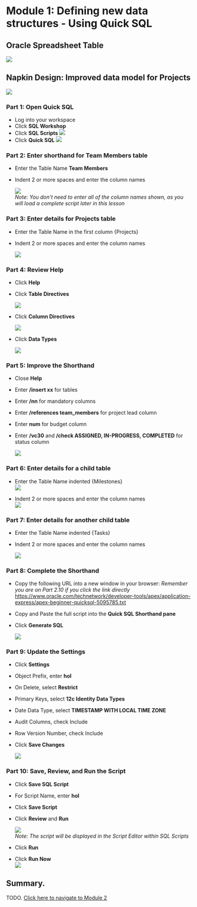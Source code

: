 # Module 1: Defining new data structures - Using Quick SQL

## Oracle Spreadsheet Table
![](images/1/oracle-spreadsheet-table.png)

## Napkin Design: Improved data model for Projects
![](images/1/napkin-design.png)

### **Part 1**: Open Quick SQL
- Log into your workspace
- Click **SQL Workshop**
- Click **SQL Scripts**
    ![](images/1/sql-scripts.png)
- Click **Quick SQL**
    ![](images/1/quick-sql.png)

### **Part 2**: Enter shorthand for Team Members table
- Enter the Table Name **Team Members**
- Indent 2 or more spaces and enter the column names

    ![](images/1/create-table-shorthand.png)  
*Note: You don’t need to enter all of the column names shown,
as you will load a complete script later in this lesson*

### **Part 3**: Enter details for Projects table
- Enter the Table Name in the first column {Projects}
- Indent 2 or more spaces and enter the column names

    ![](images/1/project-table-shorthand.png)

### **Part 4**: Review Help

- Click **Help**
- Click **Table Directives**

    ![](images/1/review-table-directives.png)

- Click **Column Directives**

    ![](images/1/review-column-directives.png)

- Click **Data Types**

    ![](images/1/review-data-types.png)

### **Part 5**: Improve the Shorthand

- Close **Help**
- Enter **/insert xx** for tables
- Enter **/nn** for mandatory columns
- Enter **/references team_members** for project lead column
- Enter **num** for budget column
- Enter **/vc30** and **/check ASSIGNED,
IN-PROGRESS, COMPLETED** for
status column

    ![](images/1/improve-shorthand.png)

### **Part 6**: Enter details for a child table

- Enter the Table Name indented
{Milestones}  
    ![](images/1/child-table.png)

- Indent 2 or more spaces and
enter the column names  
    ![](images/1/column-names-child-table.png)

### **Part 7**: Enter details for another child table

- Enter the Table Name indented
{Tasks}
- Indent 2 or more spaces and
enter the column names

    ![](images/1/another-child-table.png)

### **Part 8**: Complete the Shorthand

- Copy the following URL into a new window in your browser:
*Remember you are on Part 2.10 if you click the link directly*  
https://www.oracle.com/technetwork/developer-tools/apex/application-express/apex-beginner-quicksql-5095785.txt
- Copy and Paste the full script
into the **Quick SQL Shorthand pane**
- Click **Generate SQL**

    ![](images/1/generate-sql.png)

### **Part 9**: Update the Settings

- Click **Settings**
- Object Prefix, enter **hol**
- On Delete, select **Restrict**
- Primary Keys, select **12c Identity Data Types**
- Date Data Type, select **TIMESTAMP WITH LOCAL TIME ZONE**
- Audit Columns, check Include
- Row Version Number, check Include
- Click **Save Changes**

    ![](images/1/update-settings.png)

### **Part 10**: Save, Review, and Run the Script

- Click **Save SQL Script**
- For Script Name, enter **hol**
- Click **Save Script**
- Click **Review** and **Run**

    ![](images/1/save-script.png)  
*Note: The script will be displayed in
the Script Editor within SQL Scripts*
- Click **Run**
- Click **Run Now**  
    ![](images/1/run-script.png)

## Summary.

TODO. [Click here to navigate to Module 2](2-creating-an-app-on-the-tables-from-quick-sql-using-the-create-application-wizard.md)